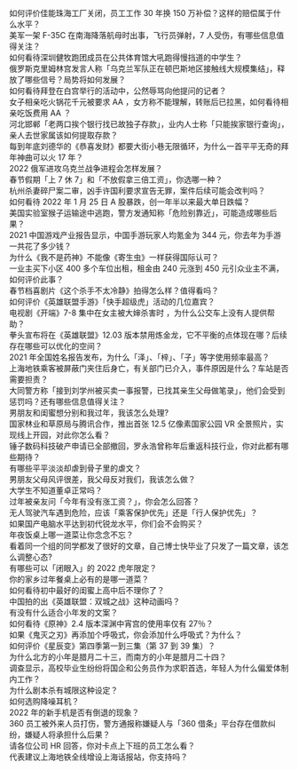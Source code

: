 如何评价佳能珠海工厂关闭，员工工作 30 年换 150 万补偿？这样的赔偿属于什么水平？  
美军一架 F-35C 在南海降落航母时出事，飞行员弹射，7 人受伤，有哪些信息值得关注？  
如何看待深圳健牧跑团成员在公共体育馆大吼跑得慢挡道的中学生？  
俄罗斯克里姆林宫发言人称「乌克兰军队正在顿巴斯地区接触线大规模集结」，释放了哪些信号？局势将如何发展？  
如何看待拜登在白宫举行的活动中，公然辱骂向他提问的记者？  
女子相亲吃火锅花千元被要求 AA ，女方称不能理解，转账后已拉黑，如何看待相亲吃饭费用 AA ？  
河北邯郸「老两口挨个银行找已故独子存款」，业内人士称「只能挨家银行查询」，亲人去世家属该如何提取存款？  
每到年底刘德华的《恭喜发财》都要大街小巷无限循环，为什么一首平平无奇的拜年神曲可以火 17 年？  
2022 俄军进攻乌克兰战争进程会怎样发展？  
春节假期「上 7 休 7」和「不放假拿三倍工资」，你选哪一种？  
杭州杀妻碎尸案二审，凶手许国利要求宣告无罪，案件后续可能会改判吗？  
如何看待 2022 年 1 月 25 日 A 股暴跌，创一年半以来最大单日跌幅？  
美国实验室猴子运输途中逃跑，警方发通知称「危险别靠近」，可能造成哪些后果？  
2021 中国游戏产业报告显示，中国手游玩家人均氪金为 344 元，你去年为手游一共花了多少钱？  
为什么《我不是药神》不能像《寄生虫》一样获得国际认可？  
一业主买下小区 400 多个车位出租，租金由 240 元涨到 450 元引众业主不满，如何评价此事？  
春节档喜剧片《这个杀手不太冷静》拍得怎么样？值得看吗？  
如何评价《英雄联盟手游》「快手超级虎」活动的几位嘉宾？  
电视剧《开端》7-8 集中在女主被大婶杀害时 ，为什么公交车上没有人提供帮助？  
拳头宣布将在《英雄联盟》12.03 版本禁用炼金龙，它不平衡的点体现在哪？后续存在哪些可以优化的空间？  
2021 年全国姓名报告发布，为什么「泽」、「梓」、「子」等字使用频率最高？  
上海地铁乘客被屏蔽门夹住后身亡，有关部门已介入，事件原因是什么？车站是否需要担责？  
大同警方称「接到刘学州被买卖一事报警，已找其亲生父母做笔录」，他们会受到惩罚吗？还有哪些信息值得关注？  
男朋友和闺蜜想分别和我过年，我该怎么处理?  
国家林业和草原局与腾讯合作，推出首张 12.5 亿像素国家公园 VR 全景照片，实现线上开园，对此你怎么看？  
锤子数码科技破产申请已全部撤回，罗永浩曾称年后重返科技行业，你对此都有哪些期待？  
有哪些平平淡淡却虐到骨子里的虐文？  
男朋友父母风评很差，我父母反对我们，我该怎么做？  
大学生不知道董卓正常吗？  
过年被亲友问「今年有没有涨工资？」，你会怎么回答？  
无人驾驶汽车遇到危险，应该「乘客保护优先」还是「行人保护优先」？  
如果国产电脑水平达到初代锐龙水平，你们会不会购买？  
年夜饭桌上哪一道菜让你念念不忘？  
看着同一个组的同学都发了很好的文章，自己博士快毕业了只发了一篇文章，该怎么调整心态?  
有哪些可以「闭眼入」的 2022 虎年限定？  
你的家乡过年餐桌上必有的是哪一道菜？  
如何看待初中最好的闺蜜上高中后不理你了？  
中国拍的出《英雄联盟：双城之战》这种动画吗？  
有没有什么适合小年发的文案？  
如何看待《原神》2.4 版本深渊中宵宫的使用率仅有 27％？  
如果《鬼灭之刃》再添加个呼吸式，你会添加什么呼吸式？为什么？  
如何评价《星辰变》第四季第一到三集（第 37 到 39 集）？  
为什么北方的小年是腊月二十三，而南方的小年是腊月二十四？  
调查显示，高校毕业生纷纷将国企和公务员作为求职首选，年轻人为什么偏爱体制内工作？  
为什么剧本杀有城限这种设定？  
如何选购降噪耳机？  
2022 年的新手机是否有倒退的现象？  
360 员工被外来人员打伤，警方通报称嫌疑人与「360 借条」平台存在借款纠纷，嫌疑人将承担什么后果？  
请各位公司 HR 回答，你对卡点上下班的员工怎么看？  
代表建议上海地铁全线增设上海话报站，你支持吗？  
